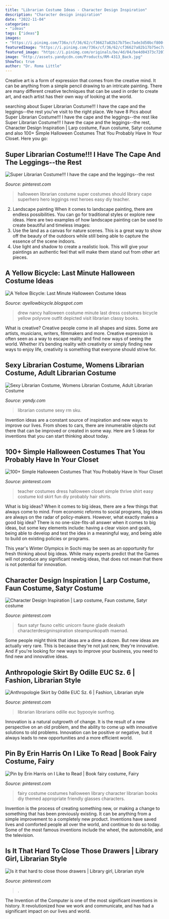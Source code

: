 ```yaml
---
title: "Librarian Costume Ideas - Character Design Inspiration"
description: "Character design inspiration"
date: "2022-11-04"
categories:
- "ideas"
tags: ["ideas"]
images:
- "https://i.pinimg.com/736x/cf/36/62/cf36627a82b17b75ec7ade3d50bcf800--satyr-costume-larp-costumes.jpg"
featuredImage: "https://i.pinimg.com/736x/cf/36/62/cf36627a82b17b75ec7ade3d50bcf800--satyr-costume-larp-costumes.jpg"
featured_image: "https://i.pinimg.com/originals/be/4d/04/be4d04373c7207994685394468690def.jpg"
image: "http://assets.yandycdn.com/Products/RM-4313_Back.jpg"
ShowToc: true
author: "Dr. Roma Little"
---
```



Creative art is a form of expression that comes from the creative mind. It can be anything from a simple pencil drawing to an intricate painting. There are many different creative techniques that can be used in order to create art, and each artist has their own way of looking at the world.

	

		
searching about Super Librarian Costume!!! I have the cape and the leggings--the rest you've visit to the right place. We have 8 Pics about Super Librarian Costume!!! I have the cape and the leggings--the rest like Super Librarian Costume!!! I have the cape and the leggings--the rest, Character Design Inspiration | Larp costume, Faun costume, Satyr costume and also 100+ Simple Halloween Costumes That You Probably Have In Your Closet. Here you go:
		
    
## Super Librarian Costume!!! I Have The Cape And The Leggings--the Rest

<img loading=lazy src="https://i.pinimg.com/originals/7a/8e/ab/7a8eab5af07e8c6b46c7d8ab38fdf3f3.jpg" onerror="this.onerror=null;this.src='https://tse4.mm.bing.net/th?id=OIP.FBvf2fyOb7aoynwc4gSHVgHaJ4&amp;pid=15.1';" alt="Super Librarian Costume!!! I have the cape and the leggings--the rest">

_Source: pinterest.com_

>halloween librarian costume super costumes should library cape superhero hero leggings rest heroes easy diy teacher. 

	

2. Landscape painting
When it comes to landscape painting, there are endless possibilities. You can go for traditional styles or explore new ideas. Here are two examples of how landscape painting can be used to create beautiful and timeless images: 
2. Use the land as a canvas for nature scenes. This is a great way to show off the beauty of the outdoors while still being able to capture the essence of the scene indoors.
3. Use light and shadow to create a realistic look. This will give your paintings an authentic feel that will make them stand out from other art pieces.

    
## A Yellow Bicycle: Last Minute Halloween Costume Ideas

<img loading=lazy src="http://3.bp.blogspot.com/-LVqK_yhm8vk/TqEiA2PD1wI/AAAAAAAABwY/Yvtuxf79_qs/s1600/halloween-nancydrew.jpg" onerror="this.onerror=null;this.src='https://tse4.mm.bing.net/th?id=OIP.r6h-KUdyWXHaUtXJn8whzwHaHa&amp;pid=15.1';" alt="A Yellow Bicycle: Last Minute Halloween Costume Ideas">

_Source: ayellowbicycle.blogspot.com_

>drew nancy halloween costume minute last dress costumes bicycle yellow polyvore outfit depicted visit librarian classy books. 

	

What is creative?
Creative people come in all shapes and sizes. Some are artists, musicians, writers, filmmakers and more. Creative expression is often seen as a way to escape reality and find new ways of seeing the world. Whether it’s bending reality with creativity or simply finding new ways to enjoy life, creativity is something that everyone should strive for.

    
## Sexy Librarian Costume, Womens Librarian Costume, Adult Librarian Costume

<img loading=lazy src="http://assets.yandycdn.com/Products/RM-4313_Back.jpg" onerror="this.onerror=null;this.src='https://tse3.mm.bing.net/th?id=OIP.4P2ZU8fsivGqOqCIK7K8-wHaNV&amp;pid=15.1';" alt="Sexy Librarian Costume, Womens Librarian Costume, Adult Librarian Costume">

_Source: yandy.com_

>librarian costume sexy rm sku. 

	

Invention ideas are a constant source of inspiration and new ways to improve our lives. From shoes to cars, there are innumerable objects out there that can be improved or created in some way. Here are 5 ideas for inventions that you can start thinking about today.

    
## 100+ Simple Halloween Costumes That You Probably Have In Your Closet

<img loading=lazy src="https://i.pinimg.com/originals/be/4d/04/be4d04373c7207994685394468690def.jpg" onerror="this.onerror=null;this.src='https://tse3.mm.bing.net/th?id=OIP.H-AhdIGcz5Gi7QLjl618-AHaJ4&amp;pid=15.1';" alt="100+ Simple Halloween Costumes That You Probably Have In Your Closet">

_Source: pinterest.com_

>teacher costumes dress halloween closet simple thrive shirt easy costume kid skirt fun diy probably hair shirts. 

	

What is big ideas?
When it comes to big ideas, there are a few things that always come to mind. From economic reforms to social programs, big ideas are always on the radar of policy-makers. However, what exactly makes a good big idea?
There is no one-size-fits-all answer when it comes to big ideas, but some key elements include: having a clear vision and goals, being able to develop and test the idea in a meaningful way, and being able to build on existing policies or programs.

This year's Winter Olympics in Sochi may be seen as an opportunity for fresh thinking about big ideas. While many experts predict that the Games will not produce any significant newbig ideas, that does not mean that there is not potential for innovation.

    
## Character Design Inspiration | Larp Costume, Faun Costume, Satyr Costume

<img loading=lazy src="https://i.pinimg.com/736x/cf/36/62/cf36627a82b17b75ec7ade3d50bcf800--satyr-costume-larp-costumes.jpg" onerror="this.onerror=null;this.src='https://tse1.mm.bing.net/th?id=OIP.IkWfN0HF-AyhxeSBGLUbGAHaLH&amp;pid=15.1';" alt="Character Design Inspiration | Larp costume, Faun costume, Satyr costume">

_Source: pinterest.com_

>faun satyr fauno celtic unicorn faune glade deakath characterdesigninspiration steampunkopath maenad. 

	

Some people might think that ideas are a dime a dozen. But new ideas are actually very rare. This is because they're not just new, they're innovative. And if you're looking for new ways to improve your business, you need to find new and innovative ideas.

    
## Anthropologie Skirt By Odille EUC Sz. 6 | Fashion, Librarian Style

<img loading=lazy src="https://i.pinimg.com/736x/7f/b4/9e/7fb49e007e5d58bc83994967ea9fa402--librarian-costume-sexy-librarian.jpg" onerror="this.onerror=null;this.src='https://tse3.mm.bing.net/th?id=OIP.CdFiMN4ngA16-VRhKc2AYwHaNn&amp;pid=15.1';" alt="Anthropologie Skirt by Odille EUC Sz. 6 | Fashion, Librarian style">

_Source: pinterest.com_

>librarian librarians odille euc bypooyie sunfrog. 

	

Innovation is a natural outgrowth of change. It is the result of a new perspective on an old problem, and the ability to come up with innovative solutions to old problems. Innovation can be positive or negative, but it always leads to new opportunities and a more efficient world.

    
## Pin By Erin Harris On I Like To Read | Book Fairy Costume, Fairy

<img loading=lazy src="https://i.pinimg.com/originals/62/e0/04/62e0047ecef4e259dbe363e39bdbc2b6.jpg" onerror="this.onerror=null;this.src='https://tse1.mm.bing.net/th?id=OIP.-LnBuD1R2imOH8DK2RfpDgHaMI&amp;pid=15.1';" alt="Pin by Erin Harris on I Like to Read | Book fairy costume, Fairy">

_Source: pinterest.com_

>fairy costume costumes halloween library character librarian books diy themed appropriate friendly glasses characters. 

	

Invention is the process of creating something new, or making a change to something that has been previously existing. It can be anything from a simple improvement to a completely new product. Inventions have saved lives and comforted people all over the world, and continue to do so today. Some of the most famous inventions include the wheel, the automobile, and the television.

    
## Is It That Hard To Close Those Drawers | Library Girl, Librarian Style

<img loading=lazy src="https://i.pinimg.com/originals/4e/28/40/4e28404edda6a053dc9504fbb1786209.jpg" onerror="this.onerror=null;this.src='https://tse3.mm.bing.net/th?id=OIP.wztkRCwixSDa65S2Sx-UuQHaLH&amp;pid=15.1';" alt="Is it that hard to close those drawers | Library girl, Librarian style">

_Source: pinterest.com_

>. 

	

The Invention of the Computer is one of the most significant inventions in history. It revolutionized how we work and communicate, and has had a significant impact on our lives and world.

